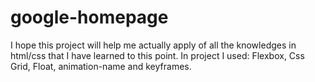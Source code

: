 # google-homepage
I hope this project will help me actually apply of all the knowledges in html/css that I have learned to this point.
In project I used:
Flexbox,
Css Grid,
Float,
animation-name and keyframes.
